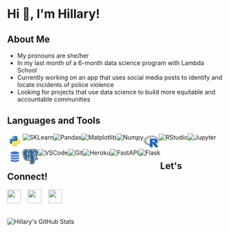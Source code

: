 # Hi 👋, I'm Hillary!


## About Me 
- My pronouns are she/her
- In my last month of a 6-month data science program with Lambda School
- Currently working on an app that uses social media posts to identify and locate incidents of police violence
- Looking for projects that use data science to build more equitable and accountable communities


## Languages and Tools
<img align="left" alt="Python" width="36px" src="https://raw.githubusercontent.com/github/explore/80688e429a7d4ef2fca1e82350fe8e3517d3494d/topics/python/python.png"/>
<img align="left" alt="SKLearn" height="36px" src="https://upload.wikimedia.org/wikipedia/commons/0/05/Scikit_learn_logo_small.svg"/>
<img align="left" alt="Pandas" height="36px" src="https://upload.wikimedia.org/wikipedia/commons/e/ed/Pandas_logo.svg"/>
<img align="left" alt="Matplotlib" height="36px" src="https://upload.wikimedia.org/wikipedia/commons/8/84/Matplotlib_icon.svg"/>
<img align="left" alt="Numpy" height="36px" src="https://numpy.org/images/logos/numpy.svg"/>
<img align="left" alt="R" width="36px"     src="https://raw.githubusercontent.com/github/explore/80688e429a7d4ef2fca1e82350fe8e3517d3494d/topics/r/r.png"/>
<img align="left" alt="RStudio" height="36px" src="https://d33wubrfki0l68.cloudfront.net/dd8ddc34fe29a71c81183dbe3436cfabbb540e44/b7152/assets/img/rstudio-ball.svg"/>
<img align="left" alt="Jupyter" height="36px" src="https://upload.wikimedia.org/wikipedia/commons/3/38/Jupyter_logo.svg"/>
<img align="left" alt="SQL" width="36px" src="https://raw.githubusercontent.com/github/explore/80688e429a7d4ef2fca1e82350fe8e3517d3494d/topics/sql/sql.png"/>
<img align="left" alt="PostgreSQL" width="36px" src="https://raw.githubusercontent.com/github/explore/80688e429a7d4ef2fca1e82350fe8e3517d3494d/topics/postgresql/postgresql.png"/>
<img align="left" alt="VSCode" height="36px" src="https://upload.wikimedia.org/wikipedia/commons/9/9a/Visual_Studio_Code_1.35_icon.svg"/>
<img align="left" alt="Git" height="36px" src="https://upload.wikimedia.org/wikipedia/commons/3/3f/Git_icon.svg"/>
<img align="left" alt="Heroku" height="36px" src="https://brand.heroku.com/static/media/heroku-logotype-vertical.f7e1193f.svg"/>
<img align="left" alt="FastAPI" height="36px" src="https://images.tute.io/tute/topic/FastAPI.png"/>
<img align="left" alt="Flask" height="36px" src="https://png2.cleanpng.com/sh/cb7815d6afa42a8701a077147e35c7e6/L0KzQYm3VcA5N6lmj5H0aYP2gLBuTfZtaaRwReJEdHjyfn7AhfIubqNmhddCb4LuPcjsgr1ieKFxgdVqdHnyfn77lgRweppmRadqZkHncrOAU8U3PmU9Rqk8NkW2Q4OAUcUzPWgAUaoBM0K0SIi1kP5o/kisspng-flask-python-web-framework-web-application-tutoria-5af1dbb7356648.7365332715257998632187.png"/>


</br>
</br>

## Let's Connect!
[<img height="32" width="32" src="https://content.linkedin.com/content/dam/me/business/en-us/amp/brand-site/v2/bg/LI-Bug.svg.original.svg" />](https://www.linkedin.com/in/hillary-khan/) &nbsp;&nbsp;
[<img height="32" width="32" src="https://upload.wikimedia.org/wikipedia/commons/7/7e/Gmail_icon_%282020%29.svg" />](mailto:khan.hillary@gmail.com) &nbsp;&nbsp;
[<img height="32" width="32" src="https://upload.wikimedia.org/wikipedia/commons/e/e7/Instagram_logo_2016.svg" />](https://www.instagram.com/hillachu/?hl=en)

</br>
<img align="left" alt="Hillary's GitHub Stats" src="https://github-readme-stats.vercel.app/api?username=hillarykhan&show_icons=true&hide_border=true"/>


